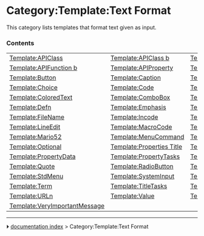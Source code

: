 # Category:Template:Text Format
This category lists templates that format text given as input.

### Contents

|     |     |     |
| --- | --- | --- |
| [Template:APIClass](Template_APIClass.md) | [Template:APIClass b](Template_APIClass_b.md) | [Template:APIFunction](Template_APIFunction.md) |
| [Template:APIFunction b](Template_APIFunction_b.md) | [Template:APIProperty](Template_APIProperty.md) | [Template:ASCII](Template_ASCII.md) |
| [Template:Button](Template_Button.md) | [Template:Caption](Template_Caption.md) | [Template:CheckBox](Template_CheckBox.md) |
| [Template:Choice](Template_Choice.md) | [Template:Code](Template_Code.md) | [Template:ColoredParagraph](Template_ColoredParagraph.md) |
| [Template:ColoredText](Template_ColoredText.md) | [Template:ComboBox](Template_ComboBox.md) | [Template:DASH](Template_DASH.md) |
| [Template:Defn](Template_Defn.md) | [Template:Emphasis](Template_Emphasis.md) | [Template:Fake heading](Template_Fake_heading.md) |
| [Template:FileName](Template_FileName.md) | [Template:Incode](Template_Incode.md) | [Template:KEY](Template_KEY.md) |
| [Template:LineEdit](Template_LineEdit.md) | [Template:MacroCode](Template_MacroCode.md) | [Template:MacroLink](Template_MacroLink.md) |
| [Template:Mario52](Template_Mario52.md) | [Template:MenuCommand](Template_MenuCommand.md) | [Template:Message](Template_Message.md) |
| [Template:Optional](Template_Optional.md) | [Template:Properties Title](Template_Properties_Title.md) | [Template:Properties Title/pl](Template_Properties_Title/pl.md) |
| [Template:PropertyData](Template_PropertyData.md) | [Template:PropertyTasks](Template_PropertyTasks.md) | [Template:PropertyView](Template_PropertyView.md) |
| [Template:Quote](Template_Quote.md) | [Template:RadioButton](Template_RadioButton.md) | [Template:SpinBox](Template_SpinBox.md) |
| [Template:StdMenu](Template_StdMenu.md) | [Template:SystemInput](Template_SystemInput.md) | [Template:SystemOutput](Template_SystemOutput.md) |
| [Template:Term](Template_Term.md) | [Template:TitleTasks](Template_TitleTasks.md) | [Template:URL](Template_URL.md) |
| [Template:URLn](Template_URLn.md) | [Template:Value](Template_Value.md) | [Template:Variable](Template_Variable.md) |
| [Template:VeryImportantMessage](Template_VeryImportantMessage.md) |



---
⏵ [documentation index](../README.md) > Category:Template:Text Format

